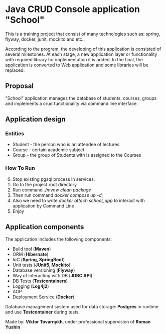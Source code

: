 # Java CRUD Console application "School"
This is a training project that consist of many technologies such as: spring, flyway, docker, junit, mockito and etc..

According to the program, the developing of this application is consisted of several milestones. At each stage, a new application layer or functionality with required library for implementation it is added. In the final, the application is converted to Web application and some libraries will be replaced.

## Proposal

"School" application manages the database of students, courses, groups and implements a crud functionality via command line interface.

## Application design

### Entities

* Student - the person who is an attendee of lectures
* Course - certain academic subject
* Group - the group of Students with is assigned to the Courses

### How To Run

0. Stop existing pgsql process in services;
1. Go to the project root directory
2. Run command *./mvnw clean package*
3. Then run command *docker compose up -d*;
4. Also we need to write *docker attach school_app* to interact with application by Command Line
5. Enjoy

## Application components

The application includes the following components:

* Build tool (**Maven**)
* ORM (**Hibernate**)
* IoC (**Spring, SpringBoot**)
* Unit tests (**JUnit5, Mockito**)
* Database versioning (**Flyway**)
* Way of interacting with DB (**JDBC API**)
* DB Tests (**Testcontainers**)
* Logging (**Log4j2**)
* AOP
* Deployment Service (**Docker**)

Database management system used for data storage: **Postgres** in runtime and use **Testcontainer** during tests.

Made by: **Viktor Tovarnykh**, under professional supervision of **Roman Yushin**